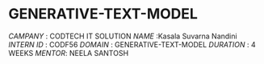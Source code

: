 # GENERATIVE-TEXT-MODEL
*CAMPANY* : CODTECH IT SOLUTION 
*NAME* :Kasala Suvarna Nandini  
*INTERN ID* : CODF56
*DOMAIN* : GENERATIVE-TEXT-MODEL 
*DURATION* : 4 WEEKS 
*MENTOR*: NEELA SANTOSH
